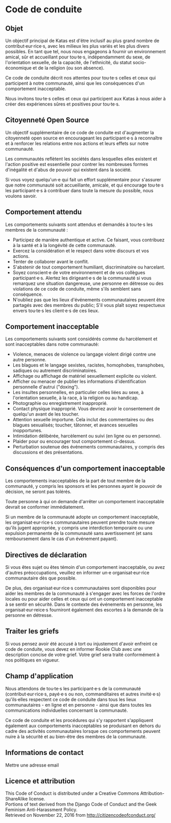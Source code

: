 # Code de conduite

## Objet
Un objectif principal de Katas est d'être inclusif au plus grand nombre de contribut·eur·rice·s, avec les milieux les plus variés et les plus divers possibles. En tant que tel, nous nous engageons à fournir un environnement amical, sûr et accueillant pour tou·te·s, indépendamment du sexe, de l'orientation sexuelle, de la capacité, de l'ethnicité, du statut socio-économique et de la religion (ou son absence).

Ce code de conduite décrit nos attentes pour tou·te·s celles et ceux qui participent à notre communauté, ainsi que les conséquences d'un comportement inacceptable.

Nous invitons tou·te·s celles et ceux qui participent aux Katas à nous aider à créer des expériences sûres et positives pour tou·te·s.

## Citoyenneté Open Source

Un objectif supplémentaire de ce code de conduite est d'augmenter la citoyenneté open source en encourageant les participant·e·s à reconnaître et à renforcer les relations entre nos actions et leurs effets sur notre communauté.

Les communautés reflètent les sociétés dans lesquelles elles existent et l'action positive est essentielle pour contrer les nombreuses formes d'inégalité et d'abus de pouvoir qui existent dans la société.

Si vous voyez quelqu'un·e qui fait un effort supplémentaire pour s'assurer que notre communauté soit accueillante, amicale, et qui encourage tou·te·s les participant·e·s à contribuer dans toute la mesure du possible, nous voulons savoir.

## Comportement attendu

Les comportements suivants sont attendus et demandés à tou·te·s les membres de la communauté :

- Participez de manière authentique et active. Ce faisant, vous contribuez à la santé et à la longévité de cette communauté.
- Exercez la considération et le respect dans votre discours et vos actions.
- Tenter de collaborer avant le conflit.
- S'abstenir de tout comportement humiliant, discriminatoire ou harcelant.
- Soyez conscient·e de votre environnement et de vos collègues participant·e·s. Alertez les dirigeant·e·s de la communauté si vous remarquez une situation dangereuse, une personne en détresse ou des violations de ce code de conduite, même s'ils semblent sans conséquence.
- N'oubliez pas que les lieux d'événements communautaires peuvent être partagés avec des membres du public; S'il vous plaît soyez respectueux envers tou·te·s les client·e·s de ces lieux.

## Comportement inacceptable

Les comportements suivants sont considérés comme du harcèlement et sont inacceptables dans notre communauté:

- Violence, menaces de violence ou langage violent dirigé contre une autre personne.
- Les blagues et le langage sexistes, racistes, homophobes, transphobes, sadiques ou autrement discriminatoires.
- Affichage ou affichage de matériel sexuellement explicite ou violent.
- Afficher ou menacer de publier les informations d'identification personnelle d'autrui ("doxing").
- Les insultes personnelles, en particulier celles liées au sexe, à l'orientation sexuelle, à la race, à la religion ou au handicap.
- Photographie ou enregistrement inapproprié.
- Contact physique inapproprié. Vous devriez avoir le consentement de quelqu'un avant de les toucher.
- Attention sexuelle importune. Cela inclut des commentaires ou des blagues sexualisés; toucher, tâtonner, et avances sexuelles inopportunes.
- Intimidation délibérée, harcèlement ou suivi (en ligne ou en personne).
- Plaider pour ou encourager tout comportement ci-dessus.
- Perturbation soutenue des événements communautaires, y compris des discussions et des présentations.

## Conséquences d'un comportement inacceptable

Les comportements inacceptables de la part de tout membre de la communauté, y compris les sponsors et les personnes ayant le pouvoir de décision, ne seront pas tolérés.

Toute personne à qui on demande d'arrêter un comportement inacceptable devrait se conformer immédiatement.

Si un membre de la communauté adopte un comportement inacceptable, les organisat·eur·rice·s communautaires peuvent prendre toute mesure qu'ils jugent appropriée, y compris une interdiction temporaire ou une expulsion permanente de la communauté sans avertissement (et sans remboursement dans le cas d'un événement payant).

## Directives de déclaration

Si vous êtes sujet ou êtes témoin d'un comportement inacceptable, ou avez d'autres préoccupations, veuillez en informer un·e organisat·eur·rice communautaire dès que possible. 

De plus, des organisat·eur·rice·s communautaires sont disponibles pour aider les membres de la communauté à s'engager avec les forces de l'ordre locales ou pour aider celles et ceux qui ont un comportement inacceptable à se sentir en sécurité. Dans le contexte des événements en personne, les organisat·eur·reice·s fourniront également des escortes à la demande de la personne en détresse.

## Traiter les griefs

Si vous pensez avoir été accusé à tort ou injustement d'avoir enfreint ce code de conduite, vous devez en informer Rookie Club avec une description concise de votre grief. Votre grief sera traité conformément à nos politiques en vigueur.

## Champ d'application

Nous attendons de tou·te·s les participant·e·s de la communauté (contribut·eur·rice·s, payé·e·s ou non, commanditaires et autres invité·e·s) qu'ils·elles respectent ce code de conduite dans tous les lieux communautaires - en ligne et en personne - ainsi que dans toutes les communications individuelles concernant la communauté.

Ce code de conduite et les procédures qui s'y rapportent s'appliquent également aux comportements inacceptables se produisant en dehors du cadre des activités communautaires lorsque ces comportements peuvent nuire à la sécurité et au bien-être des membres de la communauté.

## Informations de contact
Mettre une adresse email

## Licence et attribution
This Code of Conduct is distributed under a Creative Commons Attribution-ShareAlike license.  
Portions of text derived from the Django Code of Conduct and the Geek Feminism Anti-Harassment Policy.  
Retrieved on November 22, 2016 from http://citizencodeofconduct.org/  
